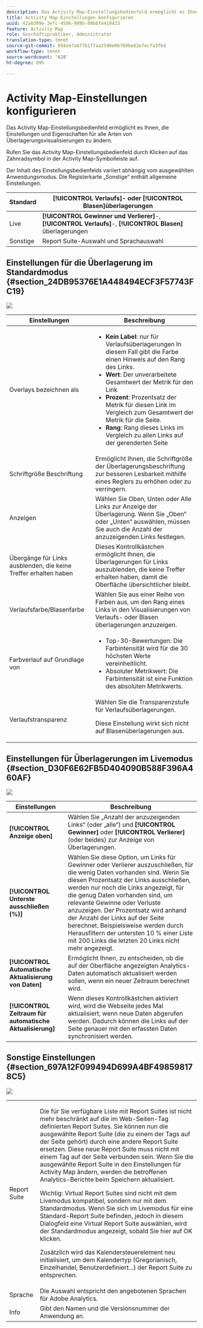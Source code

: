 ```yaml
---
description: Das Activity Map-Einstellungsbedienfeld ermöglicht es Ihnen, die Einstellungen und Eigenschaften für alle Arten von Überlagerungsvisualisierungen zu ändern.
title: Activity Map-Einstellungen konfigurieren
uuid: 42a0309e-3efc-4506-989b-09b6fe419423
feature: Activity Map
role: Geschäftspraktiker, Administrator
translation-type: tm+mt
source-git-commit: 894ee7a8f761f7aa2590e06708be82e7ecfa3f6d
workflow-type: tm+mt
source-wordcount: '628'
ht-degree: 99%

---
```



# Activity Map-Einstellungen konfigurieren

Das Activity Map-Einstellungsbedienfeld ermöglicht es Ihnen, die Einstellungen und Eigenschaften für alle Arten von Überlagerungsvisualisierungen zu ändern.

Rufen Sie das Activity Map-Einstellungsbedienfeld durch Klicken auf das Zahnradsymbol in der Activity Map-Symbolleiste auf.

Der Inhalt des Einstellungsbedienfelds variiert abhängig vom ausgewählten Anwendungsmodus. Die Registerkarte „Sonstige“ enthält allgemeine Einstellungen.

| Standard | **[!UICONTROL Verlaufs]**- oder **[!UICONTROL Blasen]**&#x200B;überlagerungen |
|---|---|
| Live | **[!UICONTROL Gewinner und Verlierer]**-, **[!UICONTROL Verlaufs]**-, **[!UICONTROL Blasen]** überlagerungen |
| Sonstige | Report Suite-Auswahl und Sprachauswahl |

## Einstellungen für die Überlagerung im Standardmodus {#section_24DB95376E1A448494ECF3F57743FC19}

![](assets/settings_standard.png)

<table id="table_0244107DE6D142F2A1DA4882E0ED9826"> 
 <thead> 
  <tr> 
   <th colname="col2" class="entry"> Einstellungen </th> 
   <th colname="col3" class="entry"> Beschreibung </th> 
  </tr> 
 </thead>
 <tbody> 
  <tr> 
   <td colname="col2"> <span class="uicontrol"> Overlays bezeichnen als</span> </td> 
   <td colname="col3"> 
    <ul id="ul_13AD02789F2D4904A35215A8FA230F3E"> 
     <li id="li_8DB71636D2074C69B0D94D3FB0CAFE28"> <b>Kein Label</b>: nur für Verlaufsüberlagerungen In diesem Fall gibt die Farbe einen Hinweis auf den Rang des Links. </li> 
     <li id="li_39C98D7EA9514C1D8731B9D21C0E73A6"> <b>Wert</b>: Der unverarbeitete Gesamtwert der Metrik für den Link </li> 
     <li id="li_A5F583E45BCD4F2399398F9DCC7FE382"> <b>Prozent</b>: Prozentsatz der Metrik für diesen Link im Vergleich zum Gesamtwert der Metrik für die Seite. </li> 
     <li id="li_E4BF7D3B863E4B6C8E737CF29ADA9D67"> <b>Rang</b>: Rang dieses Links im Vergleich zu allen Links auf der gerenderten Seite </li> 
    </ul> </td> 
  </tr> 
  <tr> 
   <td colname="col2"> <span class="uicontrol"> Schriftgröße Beschriftung</span> </td> 
   <td colname="col3"> Ermöglicht Ihnen, die Schriftgröße der Überlagerungsbeschriftung zur besseren Lesbarkeit mithilfe eines Reglers zu erhöhen oder zu verringern. </td> 
  </tr> 
  <tr> 
   <td colname="col2"> <span class="uicontrol"> Anzeigen</span> </td> 
   <td colname="col3">Wählen Sie <span class="uicontrol">Oben</span>, <span class="uicontrol">Unten</span> oder <span class="uicontrol">Alle Links</span> zur Anzeige der Überlagerung. Wenn Sie „Oben“ oder „Unten“ auswählen, müssen Sie auch die Anzahl der anzuzeigenden Links festlegen. </td> 
  </tr> 
  <tr> 
   <td colname="col2"> <span class="uicontrol">Übergänge für Links ausblenden, die keine Treffer erhalten haben</span> </td> 
   <td colname="col3"> Dieses Kontrollkästchen ermöglicht Ihnen, die Überlagerungen für Links auszublenden, die keine Treffer erhalten haben, damit die Oberfläche übersichtlicher bleibt. </td> 
  </tr> 
  <tr> 
   <td colname="col2"> <span class="uicontrol"> Verlaufsfarbe/Blasenfarbe</span> </td> 
   <td colname="col3">Wählen Sie aus einer Reihe von Farben aus, um den Rang eines Links in den Visualisierungen von <span class="uicontrol">Verlaufs</span>- oder <span class="uicontrol">Blasen</span> überlagerungen anzuzeigen. </td> 
  </tr> 
  <tr> 
   <td colname="col2"> <span class="uicontrol"> Farbverlauf auf Grundlage von</span> </td> 
   <td colname="col3"> 
    <ul id="ul_1B5C2A44A9EB465D8B8E9AD91AF79D69"> 
     <li id="li_C983CB68B90B492BB0774254292B5961"> <span class="uicontrol"> Top-30-Bewertungen</span>: Die Farbintensität wird für die 30 höchsten Werte vereinheitlicht. </li> 
     <li id="li_1E83431C8C734AB0BC82B5A66AED1189"> <span class="uicontrol"> Absoluter Metrikwert</span>: Die Farbintensität ist eine Funktion des absoluten Metrikwerts. </li> 
    </ul> </td> 
  </tr> 
  <tr> 
   <td colname="col2"> <span class="uicontrol"> Verlaufstransparenz</span> </td> 
   <td colname="col3">Wählen Sie die Transparenzstufe für Verlaufsüberlagerungen. <p>Diese Einstellung wirkt sich nicht auf Blasenüberlagerungen aus. </p> </td> 
  </tr> 
 </tbody> 
</table>

## Einstellungen für Überlagerungen im Livemodus {#section_D30F6E62FB5D404090B588F396A460AF}

![](assets/settings_live.png)

| Einstellungen | Beschreibung |
|---|---|
| **[!UICONTROL Anzeige oben]** | Wählen Sie „Anzahl der anzuzeigenden Links“ (oder „alle“) und **[!UICONTROL Gewinner]** oder **[!UICONTROL Verlierer]** (oder beides) zur Anzeige von Überlagerungen. |
| **[!UICONTROL Unterste ausschließen (%)]** | Wählen Sie diese Option, um Links für Gewinner oder Verlierer auszuschließen, für die wenig Daten vorhanden sind. Wenn Sie diesen Prozentsatz der Links ausschließen, werden nur noch die Links angezeigt, für die genug Daten vorhanden sind, um relevante Gewinne oder Verluste anzuzeigen. Der Prozentsatz wird anhand der Anzahl der Links auf der Seite berechnet. Beispielsweise werden durch Herausfiltern der untersten 10 % einer Liste mit 200 Links die letzten 20 Links nicht mehr angezeigt. |
| **[!UICONTROL Automatische Aktualisierung von Daten]** | Ermöglicht Ihnen, zu entscheiden, ob die auf der Oberfläche angezeigten Analytics-Daten automatisch aktualisiert werden sollen, wenn ein neuer Zeitraum berechnet wird. |
| **[!UICONTROL Zeitraum für automatische Aktualisierung]** | Wenn dieses Kontrollkästchen aktiviert wird, wird die Webseite jedes Mal aktualisiert, wenn neue Daten abgerufen werden. Dadurch können die Links auf der Seite genauer mit den erfassten Daten synchronisiert werden. |

## Sonstige Einstellungen {#section_697A12F099494D699A4BF498598178C5}

![](assets/settings_other.png)

<table id="table_0F560236F8844FA0928CBB9C50D5ABEF"> 
 <tbody> 
  <tr> 
   <td colname="col1"> Report Suite </td> 
   <td colname="col2"> <p>Die für Sie verfügbare Liste mit Report Suites ist nicht mehr beschränkt auf die im Web-Seiten-Tag definierten Report Suites. Sie können nun die ausgewählte Report Suite (die zu einem der Tags auf der Seite gehört) durch eine andere Report Suite ersetzen. Diese neue Report Suite muss nicht mit einem Tag auf der Seite verbunden sein. Wenn Sie die ausgewählte Report Suite in den Einstellungen für Activity Map ändern, werden die betroffenen Analytics-Berichte beim <span class="uicontrol">Speichern</span> aktualisiert. </p> <p> <p>Wichtig: Virtual Report Suites sind nicht mit dem Livemodus kompatibel, sondern nur mit dem Standardmodus. Wenn Sie sich im Livemodus für eine Standard-Report Suite befinden, jedoch in diesem Dialogfeld eine Virtual Report Suite auswählen, wird der Standardmodus angezeigt, sobald Sie hier auf <span class="uicontrol">OK</span> klicken. </p> </p> <p>Zusätzlich wird das Kalendersteuerelement neu initialisiert, um dem Kalendertyp (Gregorianisch, Einzelhandel, Benutzerdefiniert...) der Report Suite zu entsprechen. </p> </td> 
  </tr> 
  <tr> 
   <td colname="col1"> Sprache </td> 
   <td colname="col2"> Die Auswahl entspricht den angebotenen Sprachen für Adobe Analytics. </td> 
  </tr> 
  <tr> 
   <td colname="col1"> Info </td> 
   <td colname="col2"> Gibt den Namen und die Versionsnummer der Anwendung an. </td> 
  </tr> 
 </tbody> 
</table>

